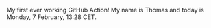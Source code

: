 My first ever working GitHub Action!
My name is Thomas and today is Monday, 7 February, 13:28 CET. 
